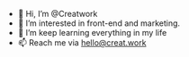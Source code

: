 - 👋 Hi, I’m @Creatwork
- 👀 I’m interested in front-end and marketing.
- 🌱 I’m keep learning everything in my life
- 📫 Reach me via hello@creat.work

<!---
Creatwork/Creatwork is a ✨ special ✨ repository because its `README.md` (this file) appears on your GitHub profile.
You can click the Preview link to take a look at your changes.
--->

